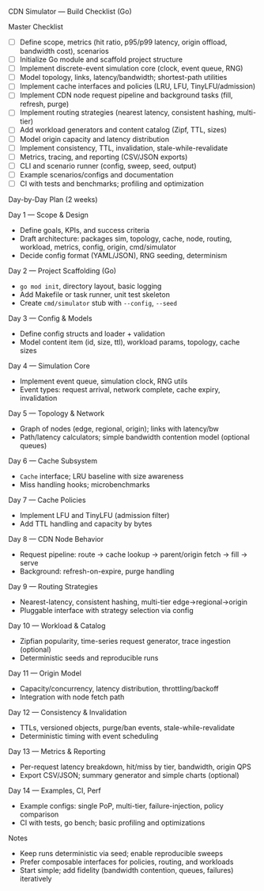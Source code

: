 CDN Simulator — Build Checklist (Go)

Master Checklist

- [ ] Define scope, metrics (hit ratio, p95/p99 latency, origin offload, bandwidth cost), scenarios
- [ ] Initialize Go module and scaffold project structure
- [ ] Implement discrete-event simulation core (clock, event queue, RNG)
- [ ] Model topology, links, latency/bandwidth; shortest-path utilities
- [ ] Implement cache interfaces and policies (LRU, LFU, TinyLFU/admission)
- [ ] Implement CDN node request pipeline and background tasks (fill, refresh, purge)
- [ ] Implement routing strategies (nearest latency, consistent hashing, multi-tier)
- [ ] Add workload generators and content catalog (Zipf, TTL, sizes)
- [ ] Model origin capacity and latency distribution
- [ ] Implement consistency, TTL, invalidation, stale-while-revalidate
- [ ] Metrics, tracing, and reporting (CSV/JSON exports)
- [ ] CLI and scenario runner (config, sweep, seed, output)
- [ ] Example scenarios/configs and documentation
- [ ] CI with tests and benchmarks; profiling and optimization

Day-by-Day Plan (2 weeks)

Day 1 — Scope & Design

- Define goals, KPIs, and success criteria
- Draft architecture: packages sim, topology, cache, node, routing, workload, metrics, config, origin, cmd/simulator
- Decide config format (YAML/JSON), RNG seeding, determinism

Day 2 — Project Scaffolding (Go)

- `go mod init`, directory layout, basic logging
- Add Makefile or task runner, unit test skeleton
- Create `cmd/simulator` stub with `--config`, `--seed`

Day 3 — Config & Models

- Define config structs and loader + validation
- Model content item (id, size, ttl), workload params, topology, cache sizes

Day 4 — Simulation Core

- Implement event queue, simulation clock, RNG utils
- Event types: request arrival, network complete, cache expiry, invalidation

Day 5 — Topology & Network

- Graph of nodes (edge, regional, origin); links with latency/bw
- Path/latency calculators; simple bandwidth contention model (optional queues)

Day 6 — Cache Subsystem

- `Cache` interface; LRU baseline with size awareness
- Miss handling hooks; microbenchmarks

Day 7 — Cache Policies

- Implement LFU and TinyLFU (admission filter)
- Add TTL handling and capacity by bytes

Day 8 — CDN Node Behavior

- Request pipeline: route → cache lookup → parent/origin fetch → fill → serve
- Background: refresh-on-expire, purge handling

Day 9 — Routing Strategies

- Nearest-latency, consistent hashing, multi-tier edge→regional→origin
- Pluggable interface with strategy selection via config

Day 10 — Workload & Catalog

- Zipfian popularity, time-series request generator, trace ingestion (optional)
- Deterministic seeds and reproducible runs

Day 11 — Origin Model

- Capacity/concurrency, latency distribution, throttling/backoff
- Integration with node fetch path

Day 12 — Consistency & Invalidation

- TTLs, versioned objects, purge/ban events, stale-while-revalidate
- Deterministic timing with event scheduling

Day 13 — Metrics & Reporting

- Per-request latency breakdown, hit/miss by tier, bandwidth, origin QPS
- Export CSV/JSON; summary generator and simple charts (optional)

Day 14 — Examples, CI, Perf

- Example configs: single PoP, multi-tier, failure-injection, policy comparison
- CI with tests, go bench; basic profiling and optimizations

Notes

- Keep runs deterministic via seed; enable reproducible sweeps
- Prefer composable interfaces for policies, routing, and workloads
- Start simple; add fidelity (bandwidth contention, queues, failures) iteratively
